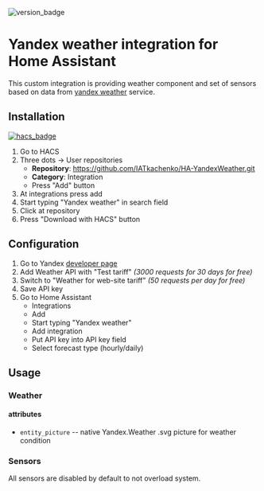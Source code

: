 ![version_badge](https://img.shields.io/badge/minimum%20HA%20version-2021.12-red)
# Yandex weather integration for Home Assistant 
This custom integration is providing weather component and set of sensors based on data from [yandex weather](https://weather.yadex.ru) service.

## Installation
[![hacs_badge](https://img.shields.io/badge/HACS-Custom-41BDF5.svg)](https://github.com/hacs/integration)
1. Go to HACS
2. Three dots -> User repositories
   * **Repository**: https://github.com/IATkachenko/HA-YandexWeather.git
   * **Category**: Integration
   * Press "Add" button
3. At integrations press add
4. Start typing "Yandex weather" in search field
5. Click at repository
6. Press "Download with HACS" button
 
## Configuration
1. Go to Yandex [developer page](https://developer.tech.yandex.ru/services)
2. Add Weather API with "Test tariff" _(3000 requests for 30 days for free)_
3. Switch to "Weather for web-site tariff" _(50 requests per day for free)_
4. Save API key
5. Go to Home Assistant
    * Integrations
    * Add
    * Start typing "Yandex weather"
    * Add integration
    * Put API key into API key field
    * Select forecast type (hourly/daily)

## Usage
### Weather
#### attributes
 * `entity_picture` -- native Yandex.Weather .svg picture for weather condition
### Sensors
All sensors are disabled by default to not overload system. 
